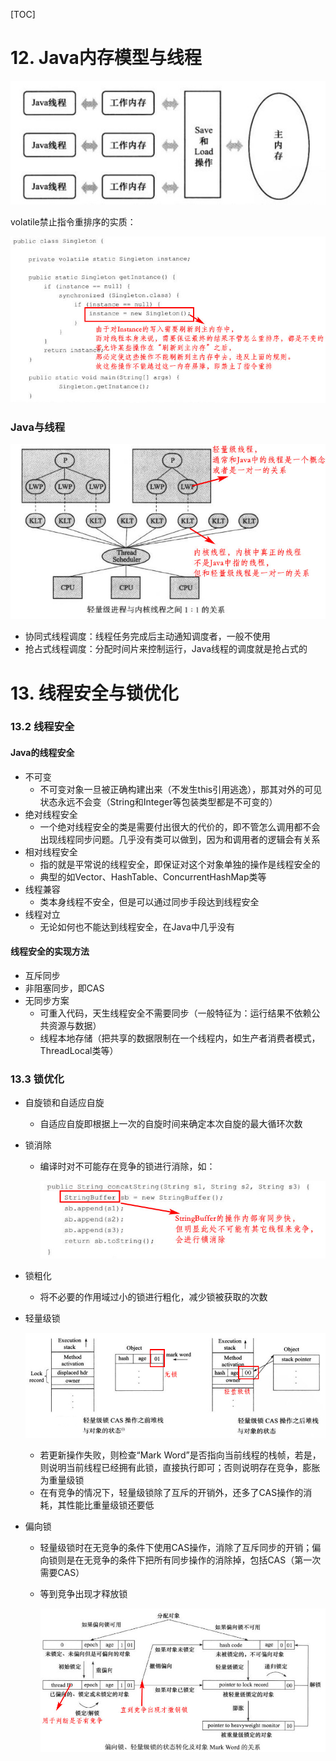 [TOC]

# 12. Java内存模型与线程

![](12-1.jpg)

volatile禁止指令重排序的实质：

![](12-2.jpg)

### Java与线程

![](12-3.jpg)

- 协同式线程调度：线程任务完成后主动通知调度者，一般不使用
- 抢占式线程调度：分配时间片来控制运行，Java线程的调度就是抢占式的

# 13. 线程安全与锁优化

### 13.2 线程安全

#### Java的线程安全

- 不可变
  - 不可变对象一旦被正确构建出来（不发生this引用逃逸），那其对外的可见状态永远不会变（String和Integer等包装类型都是不可变的）
- 绝对线程安全
  - 一个绝对线程安全的类是需要付出很大的代价的，即不管怎么调用都不会出现线程同步问题。几乎没有类可以做到，因为和调用者的逻辑会有关系
- 相对线程安全
  - 指的就是平常说的线程安全，即保证对这个对象单独的操作是线程安全的
  - 典型的如Vector、HashTable、ConcurrentHashMap类等
- 线程兼容
  - 类本身线程不安全，但是可以通过同步手段达到线程安全
- 线程对立
  - 无论如何也不能达到线程安全，在Java中几乎没有

#### 线程安全的实现方法

- 互斥同步
- 非阻塞同步，即CAS
- 无同步方案
  - 可重入代码，天生线程安全不需要同步（一般特征为：运行结果不依赖公共资源与数据）
  - 线程本地存储（把共享的数据限制在一个线程内，如生产者消费者模式，ThreadLocal类等）

### 13.3 锁优化

- 自旋锁和自适应自旋

  - 自适应自旋即根据上一次的自旋时间来确定本次自旋的最大循环次数

- 锁消除

  - 编译时对不可能存在竞争的锁进行消除，如：

    ![](13-1.jpg)

- 锁粗化

  - 将不必要的作用域过小的锁进行粗化，减少锁被获取的次数

- 轻量级锁

  ![](13-2.jpg)
  - 若更新操作失败，则检查“Mark Word”是否指向当前线程的栈帧，若是，则说明当前线程已经拥有此锁，直接执行即可；否则说明存在竞争，膨胀为重量级锁
  - 在有竞争的情况下，轻量级锁除了互斥的开销外，还多了CAS操作的消耗，其性能比重量级锁还要低

- 偏向锁

  - 轻量级锁时在无竞争的条件下使用CAS操作，消除了互斥同步的开销；偏向锁则是在无竞争的条件下把所有同步操作的消除掉，包括CAS（第一次需要CAS）

  - 等到竞争出现才释放锁

    ![](13-3.jpg)

